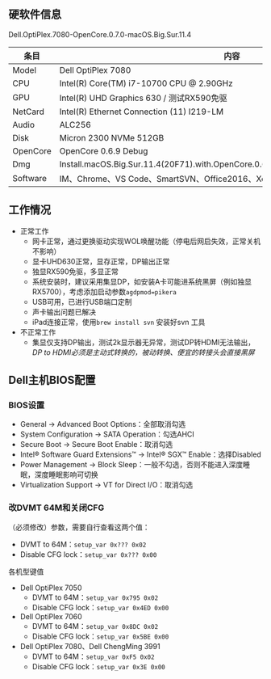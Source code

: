 ## 硬软件信息
Dell.OptiPlex.7080-OpenCore.0.7.0-macOS.Big.Sur.11.4

|   条目    |                                         内容                                         |
| -------- | ----------------------------------------------------------------------------------- |
| Model    | Dell OptiPlex 7080                                                                  |
| CPU      | Intel(R) Core(TM) i7-10700 CPU @ 2.90GHz                                            |
| GPU      | Intel(R) UHD Graphics 630    /    测试RX590免驱                                      |
| NetCard  | Intel(R) Ethernet Connection (11) I219-LM                                           |
| Audio    | ALC256                                                                              |
| Disk     | Micron 2300 NVMe 512GB                                                              |
| OpenCore | OpenCore 0.6.9 Debug                                                                |
| Dmg      | Install.macOS.Big.Sur.11.4(20F71).with.OpenCore.0.6.9.and.Clover.r5135.and.WEPE.dmg |
| Software | IM、Chrome、VS Code、SmartSVN、Office2016、Xcode12.4、VNC Server                      |



## 工作情况
- 正常工作
    - 网卡正常，通过更换驱动实现WOL唤醒功能（停电后网启失效，正常关机不影响）
    - 显卡UHD630正常，显存正常，DP输出正常
    - 独显RX590免驱，多显正常
    - 系统安装时，建议采用集显DP，如安装A卡可能进系统黑屏（例如独显RX5700），考虑添加启动参数`agdpmod=pikera`
    - USB可用，已进行USB端口定制
    - 声卡输出问题已解决
    - iPad连接正常，使用`brew install svn` 安装好svn 工具
- 不正常工作
    - 集显仅支持DP输出，测试2k显示器无异常，测试DP转HDMI无法输出，*DP to HDMI必须是主动式转换的，被动转换、便宜的转接头会直接黑屏*

## Dell主机BIOS配置
### BIOS设置
- General → Advanced Boot Options：全部取消勾选
- System Configuration → SATA Operation：勾选AHCI
- Secure Boot → Secure Boot Enable：取消勾选
- Intel® Software Guard Extensions™ → Intel® SGX™ Enable：选择Disabled
- Power Management → Block Sleep：一般不勾选，否则不能进入深度睡眠，深度睡眠影响可切换
- Virtualization Support → VT for Direct I/O：取消勾选
### 改DVMT 64M和关闭CFG
（必须修改）参数，需要自行查看这两个值：
- DVMT to 64M：`setup_var 0x??? 0x02`
- Disable CFG lock：`setup_var 0x??? 0x00`

各机型键值

- Dell OptiPlex 7050
    - DVMT to 64M：`setup_var 0x795 0x02`
    - Disable CFG lock：`setup_var 0x4ED 0x00`
- Dell OptiPlex 7060
    - DVMT to 64M：`setup_var 0x8DC 0x02`
    - Disable CFG lock：`setup_var 0x5BE 0x00`
- Dell OptiPlex 7080、Dell ChengMing 3991
    - DVMT to 64M：`setup_var 0xF5 0x02`
    - Disable CFG lock：`setup_var 0x3E 0x00`
